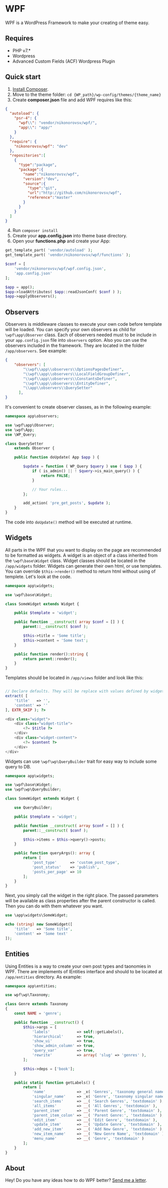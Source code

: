 # WPF
WPF is a WordPress Framework to make your creating of theme easy.

## Requires
* PHP v7.*
* Wordpress
* Advanced Custom Fields (ACF) Wordpress Plugin

## Quick start
1. [Install Composer](https://getcomposer.org/download/).
2. Move to the theme folder: `cd {WP_path}/wp-config/themes/{theme_name}`
3. Create **composer.json** file and add WPF requires like this:
```json
{
  "autoload": {
    "psr-4": {
      "wpf\\": "vendor/nikonorovsv/wpf/",
      "app\\": "app/"
    }
  },
  "require": {
    "nikonorovsv/wpf": "dev"
  },
  "repositories":[
    {
      "type":"package",
      "package":{
        "name":"nikonorovsv/wpf",
        "version":"dev",
        "source":{
          "type":"git",
          "url":"http://github.com/nikonorovsv/wpf",
          "reference":"master"
        }
      }
    }
  ]
}
```
4. Run `composer install`
5. Create your **app.config.json** into theme base directory.
6. Open your **functions.php** and create your App:
```php
get_template_part( 'vendor/autoload' );
get_template_part( 'vendor/nikonorovsv/wpf/functions' );

$conf = [
    'vendor/nikonorovsv/wpf/wpf.config.json',
    'app.config.json'
];

$app = app();
$app->loadAttributes( $app::readJsonConf( $conf ) );
$app->applyObservers();
```
    
## Observers
Observers is middleware classes to execute your own code before template will be loaded. You can specify your own observers as child for `\wpf\app\Observer` class. Each of observers needed must to be include in your `app.config.json` file into `observers` option. Also you can use the observers included in the framework. They are located in the folder `/app/observers`. See example:
```json
{
    "observers": [
        "\\wpf\\app\\observers\\OptionsPagesDefiner",
        "\\wpf\\app\\observers\\LocalFieldGroupDefiner",
        "\\wpf\\app\\observers\\ConstantsDefiner",
        "\\wpf\\app\\observers\\EntityDefiner",
        "\\app\\observers\\QuerySetter"
      ],
}
```
It's convenient to create observer classes, as in the following example:
```php
namespace app\observers;

use \wpf\app\Observer;
use \wpf\App;
use \WP_Query;

class QuerySetter
    extends Observer {

    public function doUpdate( App $app ) {

        $update = function ( WP_Query $query ) use ( $app ) {
            if ( is_admin() || ! $query->is_main_query() ) {
                return FALSE;
            }

            // Your rules...
        };

        add_action( 'pre_get_posts', $update );
    }
}
```
The code into `doUpdate()` method will be executed at runtime.

## Widgets
All parts in the WPF that you want to display on the page are recommended to be formatted as widgets. A widget is an object of a class inherited from the `\wpf\base\Widget` class. Widget classes should be located in the `/app/widgets` folder. Widgets can generate their own html, or use templates. You can override `$this->render()` method to return html without using of templete. Let's look at the code.
```php
namespace app\widgets;

use \wpf\base\Widget;

class SomeWidget extends Widget {

    public $template = 'widget';

    public function __construct( array $conf = [] ) {
        parent::__construct( $conf );

        $this->title = 'Some title';
        $this->content = 'Some text';
    }

    public function render():string {
        return parent::render();
    }
}
```

Templates should be located in `/app/views` folder and look like this:
```php

// Declare defaults. They will be replace with values defined by widget.
extract( [
    'title'   => '',
    'content' => ''
], EXTR_SKIP ); ?>

<div class="widget">
    <div class="widget-title">
        <?= $title ?>
    </div>
    <div class="widget-content">
        <?= $content ?>
    </div>
</div>
```
    
Widgets can use `\wpf\wp\QueryBuilder` trait for easy way to include some query to DB.
```php
namespace app\widgets;

use \wpf\base\Widget;
use \wpf\wp\QueryBuilder;

class SomeWidget extends Widget {

    use QueryBuilder;

    public $template = 'widget';

    public function __construct( array $conf = [] ) {
        parent::__construct( $conf );

        $this->items = $this->query()->posts;
    }

    public function queryArgs(): array {
        return [
            'post_type'      => 'custom_post_type',
            'post_status'    => 'publish',
            'posts_per_page' => 10
        ];
    }
}
```

Next, you simply call the widget in the right place. The passed parameters will be available as class properties after the parent constructor is called. Then you can do with them whatever you want.
```php
use \app\widgets\SomeWidget;

echo (string) new SomeWidget([
    'title'   => 'Some title',
    'content' => 'Some text'
]);
```

## Entities
Using Entities is a way to create your own post types and taonomies in WPF. There are implements of IEntities interface and should to be located at `/app/entities` directory. As example: 
```php
namespace app\entities;

use wpf\wp\Taxonomy;

class Genre extends Taxonomy
{
	const NAME = 'genre';

	public function __construct() {
		$this->args = [
			'labels'            => self::getLabels(),
			'hierarchical'      => true,
			'show_ui'           => true,
			'show_admin_column' => true,
			'query_var'         => true,
			'rewrite'           => array( 'slug' => 'genres' ),
		];

		$this->deps = ['book'];
	}

	public static function getLabels() {
		return [
			'name'              => _x( 'Genres', 'taxonomy general name', 'textdomain' ),
		    'singular_name'     => _x( 'Genre', 'taxonomy singular name', 'textdomain' ),
		    'search_items'      => __( 'Search Genres', 'textdomain' ),
		    'all_items'         => __( 'All Genres', 'textdomain' ),
		    'parent_item'       => __( 'Parent Genre', 'textdomain' ),
		    'parent_item_colon' => __( 'Parent Genre:', 'textdomain' ),
		    'edit_item'         => __( 'Edit Genre', 'textdomain' ),
		    'update_item'       => __( 'Update Genre', 'textdomain' ),
		    'add_new_item'      => __( 'Add New Genre', 'textdomain' ),
		    'new_item_name'     => __( 'New Genre Name', 'textdomain' ),
		    'menu_name'         => __( 'Genre', 'textdomain' )
		];
	}
}
```

## About
Hey! Do you have any ideas how to do WPF better? 
[Send me a letter](mailto:nikonorovsv@gmail.com).
  
    
